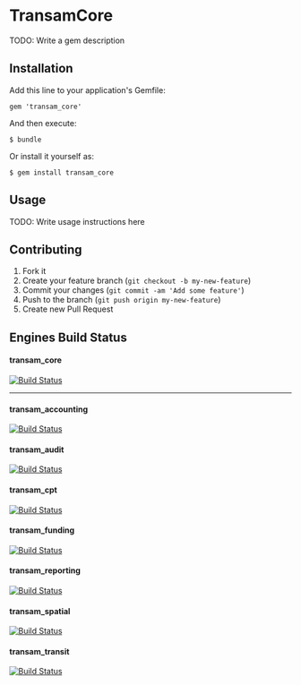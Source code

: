 # TransamCore

TODO: Write a gem description

## Installation

Add this line to your application's Gemfile:

    gem 'transam_core'

And then execute:

    $ bundle

Or install it yourself as:

    $ gem install transam_core

## Usage

TODO: Write usage instructions here

## Contributing

1. Fork it
2. Create your feature branch (`git checkout -b my-new-feature`)
3. Commit your changes (`git commit -am 'Add some feature'`)
4. Push to the branch (`git push origin my-new-feature`)
5. Create new Pull Request

## Engines Build Status

#### transam_core
[![Build Status](https://travis-ci.org/camsys/transam_core.svg)](https://travis-ci.org/camsys/transam_core)

---

#### transam_accounting
[![Build Status](https://travis-ci.org/camsys/transam_accounting.svg)](https://travis-ci.org/camsys/transam_accounting)

#### transam_audit
[![Build Status](https://travis-ci.org/camsys/transam_audit.svg)](https://travis-ci.org/camsys/transam_audit)

#### transam_cpt
[![Build Status](https://travis-ci.org/camsys/transam_cpt.svg)](https://travis-ci.org/camsys/transam_cpt)

#### transam_funding
[![Build Status](https://travis-ci.org/camsys/transam_funding.svg)](https://travis-ci.org/camsys/transam_funding)

#### transam_reporting
[![Build Status](https://travis-ci.org/camsys/transam_reporting.svg)](https://travis-ci.org/camsys/transam_reporting)

#### transam_spatial
[![Build Status](https://travis-ci.org/camsys/transam_spatial.svg)](https://travis-ci.org/camsys/transam_spatial)

#### transam_transit
[![Build Status](https://travis-ci.org/camsys/transam_transit.svg)](https://travis-ci.org/camsys/transam_transit)



             
